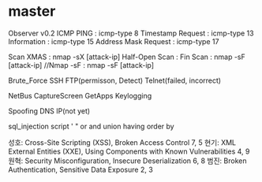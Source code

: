 # master
Observer v0.2
ICMP
    PING : icmp-type 8
    Timestamp Request : icmp-type 13
    Information : icmp-type 15
    Address Mask Request : icmp-type 17

Scan
    XMAS : nmap -sX [attack-ip]
    Half-Open Scan :
    Fin Scan : nmap -sF [attack-ip]
    //Nmap -sF : nmap -sF [attack-ip]

Brute_Force
    SSH
    FTP(permisson, Detect)
    Telnet(failed, incorrect)

NetBus
    CaptureScreen
    GetApps
    Keylogging

Spoofing
    DNS
    IP(not yet)

sql_injection
    script 
    '
    "
    or
    and
    union
    having
    order by


성호: Cross-Site Scripting (XSS), Broken Access Control 7, 5
현기: XML External Entities (XXE), Using Components with Known Vulnerabilities 4, 9
원혁: Security Misconfiguration, Insecure Deserialization 6, 8
범진: Broken Authentication, Sensitive Data Exposure 2, 3


















